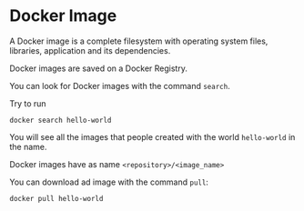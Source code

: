 # Docker Image

A Docker image is a complete filesystem with operating system files, libraries, application and its dependencies.

Docker images are saved on a Docker Registry.

You can look for Docker images with the command `search`.

Try to run

```{{execute}}
docker search hello-world
```

You will see all the images that people created with the world `hello-world` in the name.

Docker images have as name `<repository>/<image_name>`

You can download ad image with the command `pull`:

```{{execute}}
docker pull hello-world
```
